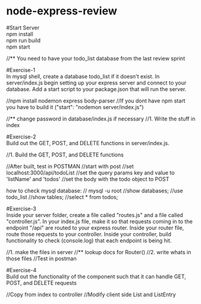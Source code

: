 # node-express-review

#Start Server <br />
npm install <br />
npm run build <br />
npm start <br />


//** You need to have your todo_list database from the last review sprint

#Exercise-1 <br />
In mysql shell, create a database todo_list if it doesn't exist.  In server/index.js begin setting up your express server and connect to your database. Add a start script to your package.json that will run the server.

//npm install nodemon express body-parser
//If you dont have npm start you have to build it ("start": "nodemon server/index.js")

//** change password in database/index.js if necessary
//1. Write the stuff in index



#Exercise-2 <br />
Build out the GET, POST, and DELETE functions in server/index.js.

//1. Build the GET, POST, and DELETE functions

//After built, test in POSTMAN
  //start with post
    //set localhost:3000/api/todoList
    //set the query params key and value to 'listName' and 'todos'
    //set the body with the todo object to POST

how to check mysql database:
// mysql -u root
//show databases;
//use todo_list
//show tables;
//select * from todos;

#Exercise-3 <br />
Inside your server folder, create a file called "routes.js" and a file called "controller.js". In your index.js file, make it so that requests coming in to the endpoint "/api" are routed to your express router. Inside your router file, route those requests to your controller. Inside your controller, build functionality to check (console.log) that each endpoint is being hit.

//1. make the files in server
//** lookup docs for Router()
//2. write whats in those files
//Test in postman


#Exercise-4 <br />
Build out the functionality of the component such that it can handle GET, POST, and DELETE requests
 
//Copy from index to controller
//Modify client side List and ListEntry
